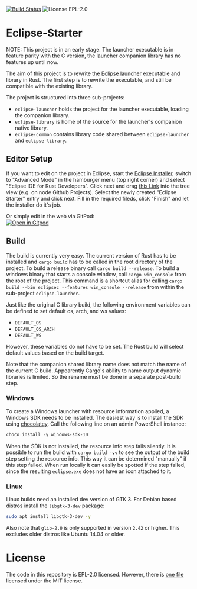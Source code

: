 [![Build Status](https://travis-ci.org/Boereck/eclipse-starter.svg?branch=master)](https://travis-ci.org/Boereck/eclipse-starter)
![License EPL-2.0](https://img.shields.io/github/license/Boereck/eclipse-starter.svg)

# Eclipse-Starter

NOTE: This project is in an early stage. The launcher executable is in feature parity with the C version,
the launcher companion library has no features up until now.

The aim of this project is to rewrite the [Eclipse launcher](https://github.com/eclipse/rt.equinox.framework/tree/master/features/org.eclipse.equinox.executable.feature) executable and library in Rust.
The first step is to rewrite the executable, and still be compatible with the existing library.

The project is structured into three sub-projects:

* `eclipse-launcher` holds the project for the launcher executable, loading the companion library.
* `eclipse-library` is home of the source for the launcher's companion native library.
* `eclipse-common` contains library code shared between `eclipse-launcher` and `eclipse-library`.

## Editor Setup

If you want to edit on the project in Eclipse, start the [Eclipse Installer](https://www.eclipse.org/downloads/packages/installer), 
switch to "Advanced Mode" in the hamburger menu (top right corner) and select "Eclipse IDE for Rust Developers". Click next and 
drag [this Link](https://raw.githubusercontent.com/Boereck/eclipse-starter/master/EclipseStarter.setup) into the tree view 
(e.g. on node Github Projects). Select the newly created "Eclipse Starter" entry and click next. Fill in the required fileds,
click "Finish" and let the installer do it's job.

Or simply edit in the web via GitPod:  
[![Open in Gitpod](https://gitpod.io/button/open-in-gitpod.svg)](https://gitpod.io/#https://github.com/Boereck/eclipse-starter)

## Build

The build is currently very easy. The current version of Rust has to be installed and `cargo build` has to be called in the root directory of the project.
To build a release binary call `cargo build --release`. To build a windows binary that starts a console window, call `cargo win_console` from the
root of the project. This command is a shortcut alias for calling `cargo build --bin eclipsec --features win_console --release` from within the sub-project `eclipse-launcher`.

Just like the original C library build, the following environment variables can be defined to set default os, arch, and ws values:

- `DEFAULT_OS`
- `DEFAULT_OS_ARCH`
- `DEFAULT_WS`

However, these variables do not have to be set. The Rust build will select default values based on the build target.

Note that the companion shared library name does not match the name of the current C build. Appearently Cargo's ability to
name output dynamic libraries is limited. So the rename must be done in a separate post-build step.

### Windows

To create a Windows launcher with resource information applied, a Windows SDK needs to be installed.
The easiest way is to install the SDK using [chocolatey](https://chocolatey.org/). Call the following line on an admin PowerShell instance:
```powershell
choco install -y windows-sdk-10
```
When the SDK is not installed, the resource info step fails silently. It is possible to run the build with `cargo build -vv`
to see the output of the build step setting the resource info. This way it can be determined "manually" if this step failed.
When run locally it can easily be spotted if the step failed, since the resulting `eclipse.exe` does not have an icon attached to it.

### Linux

Linux builds need an installed dev version of GTK 3. For Debian based distros install the `libgtk-3-dev` package:

```bash
sudo apt install libgtk-3-dev -y
```

Also note that `glib-2.0` is only supported in version `2.42` or higher. This excludes older distros like Ubuntu 14.04 or older.

# License

The code in this repository is EPL-2.0 licensed. However, there is [one file](eclipse-common/src/messagebox/macos/nsalert.rs) licensed under the MIT license.